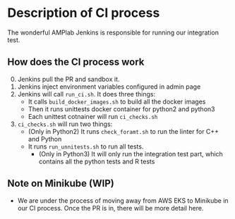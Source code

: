 # Description of CI process

The wonderful AMPlab Jenkins is responsible for running our integration test.

## How does the CI process work


0. Jenkins pull the PR and sandbox it.
1. Jenkins inject environment variables configured in admin page
2. Jenkins will call `run_ci.sh`. It does three things:
    - It calls `build_docker_images.sh` to build all the docker images
    - Then it runs unittests docker container for python2 and python3
    - Each unittest cotnainer will run `ci_checks.sh`
3. `ci_checks.sh` will run two things:
    - (Only in Python2) It runs `check_foramt.sh` to run the linter for C++ and Python
    - It runs `run_unnitests.sh` to run all tests. 
        - (Only in Python3) It will only run the integration test part, which contains all the python tests and R tests
        
## Note on Minikube (WIP)
- We are under the process of moving away from AWS EKS to Minikube in our CI process. Once the PR is in, there will be 
more detail here. 